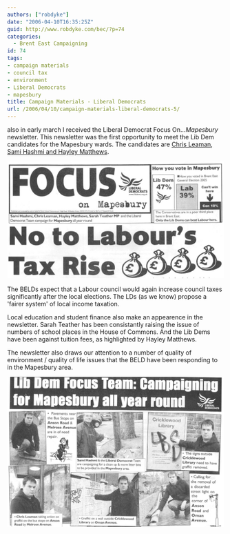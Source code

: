 ```yaml
---
authors: ["robdyke"]
date: "2006-04-10T16:35:25Z"
guid: http://www.robdyke.com/bec/?p=74
categories:
  - Brent East Campaigning
id: 74
tags:
- campaign materials
- council tax
- environment
- Liberal Democrats
- mapesbury
title: Campaign Materials - Liberal Democrats
url: /2006/04/10/campaign-materials-liberal-democrats-5/
---
```

also in early march I received the Liberal Democrat Focus On..._Mapesbury_ newsletter. This newsletter was the first opportunity to meet the Lib Dem candidates for the Mapesbury wards. The candidates are [Chris Leaman, Sami Hashmi and Hayley Matthews](http://www.brent.gov.uk/elections.nsf/031d5c68638196618025664000760871/e9175a18d2181c5a8025714500529c07!OpenDocument&#038;Start=1&#038;Count=60&#038;Expand=11 "Brent Council Website").

[<img id="image73" alt="LD Focus On Mapesbury March 2006" src="/pubfiles/2006/04/scan0020.jpg" />](/pubfiles/2006/04/scan0020.jpg "LD Focus On Mapesbury March 2006")

The BELDs expect that a Labour council would again increase council taxes significantly after the local elections. The LDs (as we know) propose a 'fairer system' of local income taxation.

Local education and student finance also make an appearence in the newsletter. Sarah Teather has been consistantly raising the issue of numbers of school places in the House of Commons. And the Lib Dems have been against tuition fees, as highlighted by Hayley Matthews.

The newsletter also draws our attention to a number of quality of environment / quality of life issues that the BELD have been responding to in the Mapesbury area.

[<img id="image75" alt="Focus on Mapesbury - cleaning up" src="/pubfiles/2006/04/scan0021.jpg" />](/pubfiles/2006/04/scan0021.jpg "Focus on Mapesbury - cleaning up")

